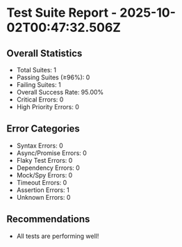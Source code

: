 # Test Suite Report - 2025-10-02T00:47:32.506Z

## Overall Statistics
- Total Suites: 1
- Passing Suites (≥96%): 0
- Failing Suites: 1
- Overall Success Rate: 95.00%
- Critical Errors: 0
- High Priority Errors: 0

## Error Categories
- Syntax Errors: 0
- Async/Promise Errors: 0
- Flaky Test Errors: 0
- Dependency Errors: 0
- Mock/Spy Errors: 0
- Timeout Errors: 0
- Assertion Errors: 1
- Unknown Errors: 0

## Recommendations
- All tests are performing well!



